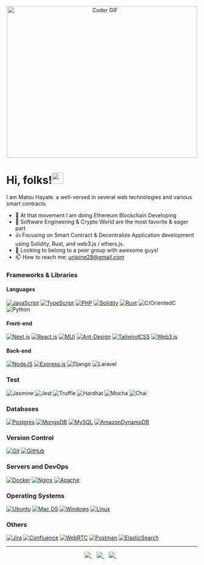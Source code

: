 <p align="center">
  <img src="https://media.giphy.com/media/SWoSkN6DxTszqIKEqv/giphy.gif" alt="Coder GIF" width="500" height="400">
</p>

  # Hi, folks!<img src="https://raw.githubusercontent.com/MartinHeinz/MartinHeinz/master/wave.gif" width="30px">
  I am Matsu Hayate. a well-versed in several web technologies and various smart contracts
  
- 🔭 At that movement I am doing Ethereum Blockchain Developing
- 👀 Software Engineering & Crypto World are the most favorite & eager part
- 👍 Focusing on Smart Contract & Decentralize Application development using Solidity, Rust, and web3.js / ethers.js.
- 💞️ Looking to belong to a peer group with awesome guys!
- 📫 How to reach me: unipine29@gmail.com


### Frameworks & Libraries

#### Languages
[![JavaScript](https://img.shields.io/badge/javascript-%23323330.svg?style=for-the-badge&logo=javascript&logoColor=%23F7DF1E)](https://github.com/unipine/)
[![TypeScript](https://img.shields.io/badge/typescript-%23007ACC.svg?style=for-the-badge&logo=typescript&logoColor=white)](https://github.com/unipine/)
[![PHP](https://img.shields.io/badge/php-%23007ACC.svg?style=for-the-badge&logo=php&logoColor=white)](https://github.com/unipine/)
[![Solidity](https://img.shields.io/badge/Solidity-%23363636.svg?style=for-the-badge&logo=solidity&logoColor=white)](https://github.com/unipine/)
[![Rust](https://img.shields.io/badge/rust-%23000000.svg?style=for-the-badge&logo=rust&logoColor=white)](https://github.com/unipine/)
![C/OrientedC](https://img.shields.io/badge/C-%2300599C.svg?style=for-the-badge&logo=C%2B%2B&logoColor=white)
![Python](https://img.shields.io/badge/python-3670A0?style=for-the-badge&logo=python&logoColor=ffdd54)


#### Front-end
[![Next.js](https://img.shields.io/badge/Next-black?style=for-the-badge&logo=next.js&logoColor=white&link=https://github.com/unipine/)](https://github.com/unipine/)
[![React.js](https://img.shields.io/badge/react-%2320232a.svg?style=for-the-badge&logo=react&logoColor=%2361DAFB&link=https://github.com/unipine/)](https://github.com/unipine/)
[![MUI](https://img.shields.io/badge/mui-%230081CB.svg?style=for-the-badge&logo=mui&logoColor=white)](https://github.com/unipine/)
[![Ant-Design](https://img.shields.io/badge/-AntDesign-%230170FE?style=for-the-badge&logo=ant-design&logoColor=white)](https://github.com/unipine/)
[![TailwindCSS](https://img.shields.io/badge/tailwindcss-%2338B2AC.svg?style=for-the-badge&logo=tailwind-css&logoColor=white)](https://github.com/unipine)
[![Web3.js](https://img.shields.io/badge/web3.js-%23092E20.svg?style=for-the-badge&logo=web3.js&logoColor=white)](https://github.com/unipine)


#### Back-end
[![NodeJS](https://img.shields.io/badge/node.js-6DA55F?style=for-the-badge&logo=node.js&logoColor=white&link=https://github.com/unipine/)](https://github.com/unipine/)
[![Express.js](https://img.shields.io/badge/express.js-%23404d59.svg?style=for-the-badge&logo=express&logoColor=%2361DAFB)](https://github.com/unipine/)
![Django](https://img.shields.io/badge/django-%23092E20.svg?style=for-the-badge&logo=django&logoColor=white)
![Laravel](https://img.shields.io/badge/laravel-%23FF2D20.svg?style=for-the-badge&logo=laravel&logoColor=white)


### Test
![Jasmine](https://img.shields.io/badge/-Jasmine-%238A4182?style=for-the-badge&logo=Jasmine&logoColor=white)
![Jest](https://img.shields.io/badge/-jest-%23C21325?style=for-the-badge&logo=jest&logoColor=white)
![Truffle](https://img.shields.io/badge/-truffle-%6DA55F?style=for-the-badge&logo=truffle&logoColor=white)
![Hardhat](https://img.shields.io/badge/-hardhat-%23FF9900?style=for-the-badge&logo=hardhat&logoColor=white)
![Mocha](https://img.shields.io/badge/-mocha-%238D6748?style=for-the-badge&logo=mocha&logoColor=white)
![Chai](https://img.shields.io/badge/-chai-%238D6748?style=for-the-badge&logo=chai&logoColor=white)



### Databases

[![Postgres](https://img.shields.io/badge/postgres-%23316192.svg?style=for-the-badge&logo=postgresql&logoColor=white)](https://github.com/unipine/)
[![MongoDB](https://img.shields.io/badge/MongoDB-%234ea94b.svg?style=for-the-badge&logo=mongodb&logoColor=white)](https://github.com/unipine/)
[![MySQL](https://img.shields.io/badge/mysql-%2300f.svg?style=for-the-badge&logo=mysql&logoColor=white)](https://github.com/unipine/)
[![AmazonDynamoDB](https://img.shields.io/badge/Amazon%20DynamoDB-4053D6?style=for-the-badge&logo=Amazon%20DynamoDB&logoColor=white)](https://github.com/unipine/)

### Version Control

[![Git](https://img.shields.io/badge/git-%23F05033.svg?style=for-the-badge&logo=git&logoColor=white)](https://github.com/unipine/)
[![GitHub](https://img.shields.io/badge/github-%23121011.svg?style=for-the-badge&logo=github&logoColor=white)](https://github.com/unipine/)

### Servers and DevOps

[![Docker](https://img.shields.io/badge/docker-%230db7ed.svg?style=for-the-badge&logo=docker&logoColor=white)](https://github.com/unipine)
[![Nginx](https://img.shields.io/badge/nginx-%23009639.svg?style=for-the-badge&logo=nginx&logoColor=white)](https://github.com/unipine)
[![Apache](https://img.shields.io/badge/apache-%23D42029.svg?style=for-the-badge&logo=apache&logoColor=white)](https://github.com/unipine)

### Operating Systems

[![Ubuntu](https://img.shields.io/badge/Ubuntu-E95420?style=for-the-badge&logo=ubuntu&logoColor=white)](https://github.com/unipine)
[![Mac OS](https://img.shields.io/badge/mac%20os-000000?style=for-the-badge&logo=macos&logoColor=F0F0F0)](https://github.com/unipine)
[![Windows](https://img.shields.io/badge/Windows-0078D6?style=for-the-badge&logo=windows&logoColor=white)](https://github.com/unipine)
[![Linux](https://img.shields.io/badge/Linux-FCC624?style=for-the-badge&logo=linux&logoColor=black)](https://github.com/unipine)

### Others
[![Jira](https://img.shields.io/badge/jira-%230A0FFF.svg?style=for-the-badge&logo=jira&logoColor=white)](https://github.com/blockchaindevlife)
[![Confluence](https://img.shields.io/badge/confluence-%23172BF4.svg?style=for-the-badge&logo=confluence&logoColor=white)](https://github.com/blockchaindevlife)
[![WebRTC](https://img.shields.io/badge/webrtc-%23026AA7.svg?style=for-the-badge&logo=webrtc&logoColor=white)](https://github.com/blockchaindevlife)
[![Postman](https://img.shields.io/badge/Postman-FF6C37?style=for-the-badge&logo=postman&logoColor=white)](https://github.com/blockchaindevlife)
[![ElasticSearch](https://img.shields.io/badge/-ElasticSearch-005571?style=for-the-badge&logo=elasticsearch)](https://github.com/blockchaindevlife)


--- 
<p align="center">
<a href="https://t.me/unipine29" rel="nofollow">
  <img src="https://camo.githubusercontent.com/0ea1367897b9ee948089a0db824d57a30ce8a5413b59f80d2062b7efcd39ceb3/68747470733a2f2f696d672e736869656c64732e696f2f62616467652f74656c656772616d2d2532333030373742352e7376673f267374796c653d666f722d7468652d6261646765266c6f676f3d74656c656772616d266c6f676f436f6c6f723d7768697465" data-canonical-src="https://img.shields.io/badge/telegram-%230077B5.svg?&amp;style=for-the-badge&amp;logo=telegram&amp;logoColor=white" style="max-width:100%;">
</a>&nbsp;&nbsp;
<a href="https://www.linkedin.com/in/matsuhyaku" rel="nofollow">
  <img src="https://camo.githubusercontent.com/a493f6833f99fb3c85788d6d9305e6b7a42b838e5ee5d138fd9a8214a7e77472/68747470733a2f2f696d672e736869656c64732e696f2f62616467652f6c696e6b6564696e2d2532333030373742352e7376673f267374796c653d666f722d7468652d6261646765266c6f676f3d6c696e6b6564696e266c6f676f436f6c6f723d7768697465" data-canonical-src="https://img.shields.io/badge/linkedin-%230077B5.svg?&amp;style=for-the-badge&amp;logo=linkedin&amp;logoColor=white" style="max-width:100%;">
</a>&nbsp;&nbsp;
<a href="mailto:unipine29@gmail.com">
  <img src="https://camo.githubusercontent.com/44d159cb65c2e906ed744052efc1c933364dddc8f2735fe0782a5f60594ff22d/68747470733a2f2f696d672e736869656c64732e696f2f62616467652f656d61696c206d652d2532333144413146332e7376673f267374796c653d666f722d7468652d6261646765266c6f676f3d676d61696c266c6f676f436f6c6f723d7768697465" data-canonical-src="https://img.shields.io/badge/email me-%231DA1F3.svg?&amp;style=for-the-badge&amp;logo=gmail&amp;logoColor=white" style="max-width:100%;">
</a>&nbsp;&nbsp;
</p>


[github]: https://github.com/unipine/

<!---
MatsuHayate/unipine is a ✨ special ✨ repository because its `README.md` (this file) appears on your GitHub profile.
You can click the Preview link to take a look at your changes.
--->
